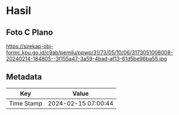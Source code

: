 # Hasil

## Foto C Plano

https://sirekap-obj-formc.kpu.go.id/c9ab/pemilu/ppwp/31/73/05/10/06/3173051006008-20240214-184805--3f155a47-3a59-4bad-af13-61d5be96ba55.jpg


## Metadata

| Key        | Value               |
| ---------- | ------------------- |
| Time Stamp | 2024-02-15 07:00:44 |



